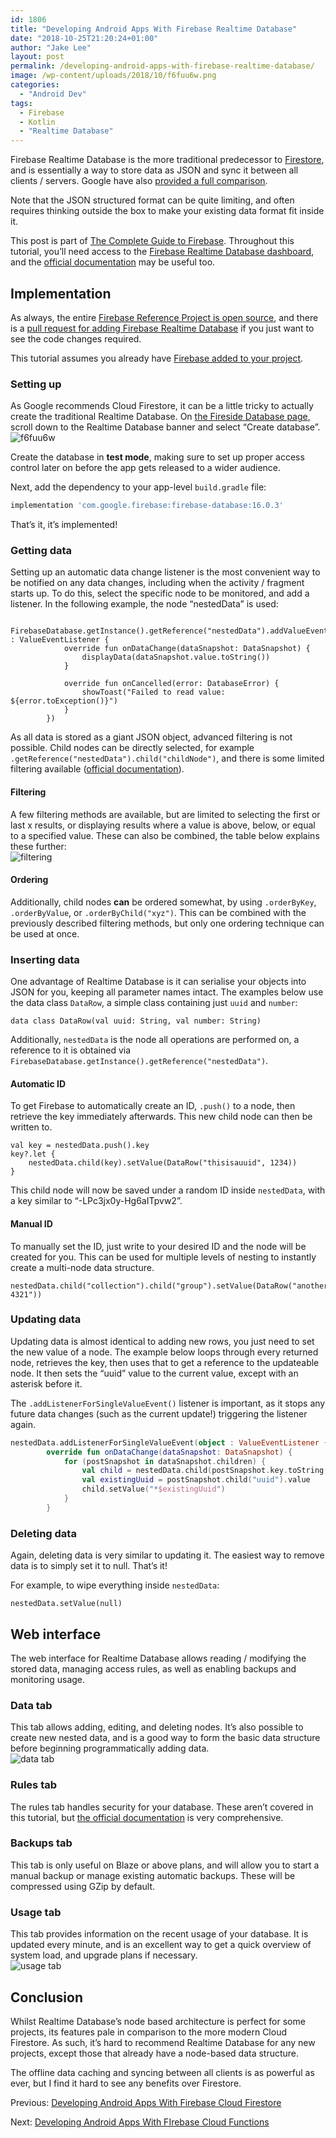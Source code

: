 ```yaml
---
id: 1806
title: "Developing Android Apps With Firebase Realtime Database"
date: "2018-10-25T21:20:24+01:00"
author: "Jake Lee"
layout: post
permalink: /developing-android-apps-with-firebase-realtime-database/
image: /wp-content/uploads/2018/10/f6fuu6w.png
categories:
  - "Android Dev"
tags:
  - Firebase
  - Kotlin
  - "Realtime Database"
---
```


Firebase Realtime Database is the more traditional predecessor to [Firestore](/developing-android-apps-with-firebase-cloud-firestore/), and is essentially a way to store data as JSON and sync it between all clients / servers. Google have also [provided a full comparison](https://cloud.google.com/datastore/docs/firestore-or-datastore).

Note that the JSON structured format can be quite limiting, and often requires thinking outside the box to make your existing data format fit inside it.

This post is part of [The Complete Guide to Firebase](/search/?q=firebase). Throughout this tutorial, you’ll need access to the [Firebase Realtime Database dashboard](https://console.firebase.google.com/project/_/database), and the [official documentation](https://firebase.google.com/docs/database/android/start/) may be useful too.

## Implementation

As always, the entire [Firebase Reference Project is open source](https://github.com/JakeSteam/FirebaseReference), and there is a [pull request for adding Firebase Realtime Database](https://github.com/JakeSteam/FirebaseReference/pull/4) if you just want to see the code changes required.

This tutorial assumes you already have [Firebase added to your project](/adding-firebase-to-an-android-project/).

### Setting up

As Google recommends Cloud Firestore, it can be a little tricky to actually create the traditional Realtime Database. On [the Fireside Database page](https://console.firebase.google.com/u/0/project/_/database), scroll down to the Realtime Database banner and select “Create database”.  
![f6fuu6w](/wp-content/uploads/2018/10/f6fuu6w.png)

Create the database in **test mode**, making sure to set up proper access control later on before the app gets released to a wider audience.

Next, add the dependency to your app-level `build.gradle` file:

```groovy
implementation 'com.google.firebase:firebase-database:16.0.3'
```

That’s it, it’s implemented!

### Getting data

Setting up an automatic data change listener is the most convenient way to be notified on any data changes, including when the activity / fragment starts up. To do this, select the specific node to be monitored, and add a listener. In the following example, the node “nestedData” is used:

```
     FirebaseDatabase.getInstance().getReference("nestedData").addValueEventListener(object : ValueEventListener {
            override fun onDataChange(dataSnapshot: DataSnapshot) {
                displayData(dataSnapshot.value.toString())
            }

            override fun onCancelled(error: DatabaseError) {
                showToast("Failed to read value: ${error.toException()}")
            }
        })
```

As all data is stored as a giant JSON object, advanced filtering is not possible. Child nodes can be directly selected, for example `.getReference("nestedData").child("childNode")`, and there is some limited filtering available ([official documentation](https://firebase.google.com/docs/database/android/lists-of-data)).

#### Filtering

A few filtering methods are available, but are limited to selecting the first or last x results, or displaying results where a value is above, below, or equal to a specified value. These can also be combined, the table below explains these further:  
![filtering](/wp-content/uploads/2018/10/jrj4qpj.png)

#### Ordering

Additionally, child nodes **can** be ordered somewhat, by using `.orderByKey`, `.orderByValue`, or `.orderByChild("xyz")`. This can be combined with the previously described filtering methods, but only one ordering technique can be used at once.

### Inserting data

One advantage of Realtime Database is it can serialise your objects into JSON for you, keeping all parameter names intact. The examples below use the data class `DataRow`, a simple class containing just `uuid` and `number`:

```
data class DataRow(val uuid: String, val number: String)
```

Additionally, `nestedData` is the node all operations are performed on, a reference to it is obtained via `FirebaseDatabase.getInstance().getReference("nestedData")`.

#### Automatic ID

To get Firebase to automatically create an ID, `.push()` to a node, then retrieve the key immediately afterwards. This new child node can then be written to.

```
val key = nestedData.push().key
key?.let {
    nestedData.child(key).setValue(DataRow("thisisauuid", 1234))
}
```

This child node will now be saved under a random ID inside `nestedData`, with a key similar to “-LPc3jx0y-Hg6aITpvw2”.

#### Manual ID

To manually set the ID, just write to your desired ID and the node will be created for you. This can be used for multiple levels of nesting to instantly create a multi-node data structure.

```
nestedData.child("collection").child("group").setValue(DataRow("anotheruuid, 4321"))
```

### Updating data

Updating data is almost identical to adding new rows, you just need to set the new value of a node. The example below loops through every returned node, retrieves the key, then uses that to get a reference to the updateable node. It then sets the “uuid” value to the current value, except with an asterisk before it.

The `.addListenerForSingleValueEvent()` listener is important, as it stops any future data changes (such as the current update!) triggering the listener again.

```kotlin
nestedData.addListenerForSingleValueEvent(object : ValueEventListener {
        override fun onDataChange(dataSnapshot: DataSnapshot) {
            for (postSnapshot in dataSnapshot.children) {
                val child = nestedData.child(postSnapshot.key.toString()).child("uuid")
                val existingUuid = postSnapshot.child("uuid").value
                child.setValue("*$existingUuid")
            }
        }
```

### Deleting data

Again, deleting data is very similar to updating it. The easiest way to remove data is to simply set it to null. That’s it!

For example, to wipe everything inside `nestedData`:

```
nestedData.setValue(null)
```

## Web interface

The web interface for Realtime Database allows reading / modifying the stored data, managing access rules, as well as enabling backups and monitoring usage.

### Data tab

This tab allows adding, editing, and deleting nodes. It’s also possible to create new nested data, and is a good way to form the basic data structure before beginning programmatically adding data.  
![data tab](/wp-content/uploads/2018/10/pib8cpx.png)

### Rules tab

The rules tab handles security for your database. These aren’t covered in this tutorial, but [the official documentation](https://firebase.google.com/docs/database/security) is very comprehensive.

### Backups tab

This tab is only useful on Blaze or above plans, and will allow you to start a manual backup or manage existing automatic backups. These will be compressed using GZip by default.

### Usage tab

This tab provides information on the recent usage of your database. It is updated every minute, and is an excellent way to get a quick overview of system load, and upgrade plans if necessary.  
![usage tab](/wp-content/uploads/2018/10/vukqkat.png)

## Conclusion

Whilst Realtime Database’s node based architecture is perfect for some projects, its features pale in comparison to the more modern Cloud Firestore. As such, it’s hard to recommend Realtime Database for any new projects, except those that already have a node-based data structure.

The offline data caching and syncing between all clients is as powerful as ever, but I find it hard to see any benefits over Firestore.

Previous: [Developing Android Apps With Firebase Cloud Firestore](/developing-android-apps-with-firebase-cloud-firestore)

Next: [Developing Android Apps With FIrebase Cloud Functions](/developing-android-apps-with-firebase-cloud-functions/)
